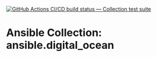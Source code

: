 [![GitHub Actions CI/CD build status — Collection test suite](https://github.com/coll-test/ansible.digital_ocean/workflows/Collection%20test%20suite/badge.svg?branch=master)](https://github.com/coll-test/ansible.digital_ocean/actions?query=workflow%3A%22Collection%20test%20suite%22)

Ansible Collection: ansible.digital_ocean
=================================================